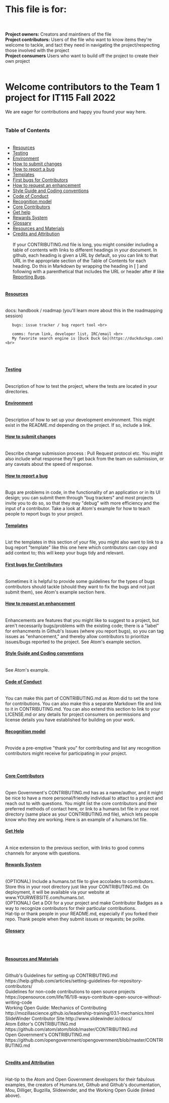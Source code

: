 # This file is for: <br><br>

**Project owners:**  Creators and maintiners of the file <br>
**Project contributors:** Users of the file who want to know items they're welcome to tackle, and tact they need in navigating the project/respecting those involved with the project <br>
**Project consumers** Users who want to build off the project to create their own project<br> <br>

# Welcome contributors to the Team 1 project for IT115 Fall 2022 <br>
We are eager for contributions and happy you found your way here. <br><br>
    
### Table of Contents <br><br>
- [Resources](#resources) 
- [Testing](#testing) 
- [Environment](#environment) 
- [How to submit changes](#how-to-submit-changes) 
- [How to report a bug](#how-to-report-a-bug) 
- [Templates](#templates) 
- [First bugs for Contributors](#first-bugs-for-contributors) 
- [How to request an enhancement](#how-to-request-an-enhancement)    
- [Style Guide and Coding conventions](#style-guide-and-coding-conventions)
- [Code of Conduct](#code-of-conduct) 
- [Recognition model](#recognition-model) 
- [Core Contributors](#core-contributors) 
- [Get help](#get-help)     
- [Rewards System](#rewards-system) 
- [Glossary](#glossary) 
- [Resources and Materials](#resources-and-materials) 
- [Credits and Attribution](#credits-and-attribution) 
<br><br>
If your CONTRIBUTING.md file is long, you might consider including a table of contents with links to different headings in your document. In github, each heading is given a URL by default, so you can link to that URL in the appropriate section of the Table of Contents for each heading. Do this in Markdown by wrapping the heading in [ ] and following with a parenthetical that includes the URL or header after # like [Reporting Bugs](#reporting-bugs). 
<br><br>    
#### [Resources](#resources)
<br>
       docs: handbook / roadmap (you'll learn more about this in the roadmapping session) <br>
       
       bugs: issue tracker / bug report tool <br>
       
       comms: forum link, developer list, IRC/email <br>
       My favorite search engine is [Duck Duck Go](https://duckduckgo.com) <br> 
<br><br>

#### [Testing](#testing)
<br>
Description of how to test the project, where the tests are located in your directories.
<br>


#### [Environment](#environment)
<br>
Description of how to set up your development environment. This might exist in the README.md depending on the project. If so, include a link.
<br>

#### [How to submit changes](#how-to-submit-changes)
<br>
Describe change submission process : Pull Request protocol etc. 
You might also include what response they'll get back from the team on submission, or any caveats about the speed of response.
<br>    

#### [How to report a bug](#How-to-report-a-bug)
<br>
Bugs are problems in code, in the functionality of an application or in its UI design; you can submit them through "bug trackers" and most projects invite you to do so, so that they may "debug" with more efficiency and the input of a contributor. Take a look at Atom's example for how to teach people to report bugs to your project.
<br>    

#### [Templates](#templates)
<br>
List the templates in this section of your file, you might also want to link to a bug report "template" like this one here which contributors can copy and add context to; this will keep your bugs tidy and relevant.
<br> 

#### [First bugs for Contributors](#first-bugs-for-contributors) 
<br>
Sometimes it is helpful to provide some guidelines for the types of bugs contributors should tackle (should they want to fix the bugs and not just submit them), see Atom's example section here.
<br> 

#### [How to request an enhancement](#how-to-request-an-enhancement) 
<br>
Enhancements are features that you might like to suggest to a project, but aren't necessarily bugs/problems with the existing code; there is a "label" for enhancments in Github's Issues (where you report bugs), so you can tag issues as "enhancement," and thereby allow contributors to prioritize issues/bugs reported to the project. See Atom's example section.
<br>

#### [Style Guide and Coding conventions](#style-guide-and-coding-conventions) 
<br>
See Atom's example.
<br> 

#### [Code of Conduct](#code-of-conduct) 
<br>
You can make this part of CONTRIBUTING.md as Atom did to set the tone for contributions. You can also make this a separate Markdown file and link to it in CONTRIBUTING.md. You can also extend this section to link to your LICENSE.md or any details for project consumers on permissions and license details you have established for building on your work.
<br> 

#### [Recognition model](#recognition-model) 
<br>
Provide a pre-emptive "thank you" for contributing and list any recognition contributors might receive for participating in your project.<br><br> 
<br> 

#### [Core Contributors](#core-contributors) 
<br>
Open Government's CONTRIBUTING.md has as a name/author, and it might be nice to have a more personal/friendly individual to attact to a project and reach out to with questions. You might list the core contributors and their preferred methods of contact here, or link to a humans.txt file in your root directory (same place as your CONTRIBUTING.md file), which lets people know who they are working. Here is an example of a humans.txt file.
<br> 

#### [Get Help](#get-help) 
<br>
A nice extension to the previous section, with links to good comms channels for anyone with questions.
<br>

#### [Rewards System](#rewards-system) 
<br>
(OPTIONAL) Include a humans.txt file to give accolades to contributors. Store this in your root directory just like your CONTRIBUTING.md. On deployment, it will be available via your website at www.YOURWEBSITE.com/humans.txt.
<br>
(OPTIONAL) Get a DOI for a your project and make Contributor Badges as a way to recognize contributors for their particular contributions.
<br>
    Hat-tip or thank people in your README.md, especially if you forked their repo. Thank people when they submit issues or requests; be polite. 
<br>


#### [Glossary](#glossary) 
<br>    
<br>     

#### [Resources and Materials](#resources-and-materials) 
<br>
    Github's Guidelines for setting up CONTRIBUTING.md    https://help.github.com/articles/setting-guidelines-for-repository-contributors/
    <br>
    Guidelines for non-code contributions to open source projects   https://opensource.com/life/16/1/8-ways-contribute-open-source-without-writing-code
    <br>
    Working Open Guide: Mechanics of Contributing   http://mozillascience.github.io/leadership-training/03.1-mechanics.html
    <br>
    SlideWinder Contributor Site   http://www.slidewinder.io/docs/
    <br>
    Atom Editor's CONTRIBUTING.md   https://github.com/atom/atom/blob/master/CONTRIBUTING.md
    <br>
    Open Government's CONTRIBUTING.md   https://github.com/opengovernment/opengovernment/blob/master/CONTRIBUTING.md
    <br>
<br> 

#### [Credits and Attribution](#credits-and-attribution) 
<br>
Hat-tip to the Atom and Open Government developers for their fabulous examples, the creators of Humans.txt, Github and Github's documentation, Mou, Dilliger, Bugzilla, Slidewinder, and the Working Open Guide (linked above). 
<br>
